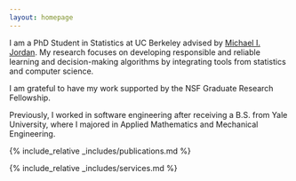 ```yaml
---
layout: homepage
---
```



I am a PhD Student in Statistics at UC Berkeley advised by [Michael I. Jordan](https://people.eecs.berkeley.edu/~jordan/). My research focuses on developing responsible and reliable learning and decision-making algorithms by integrating tools from statistics and computer science.  

I am grateful to have my work supported by the NSF Graduate Research Fellowship. 

Previously, I worked in software engineering after receiving a B.S. from Yale University, where I majored in Applied Mathematics and Mechanical Engineering. 


{% include_relative _includes/publications.md %}

{% include_relative _includes/services.md %}
